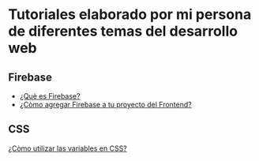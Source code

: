 # Tutoriales elaborado por mi persona de diferentes temas del desarrollo web

## Firebase

* [¿Què es Firebase?](https://firebaseservices.blogspot.com/2020/06/)
* [¿Còmo agregar Firebase a tu proyecto del Frontend?](https://firebaseservices.blogspot.com/2020/06/)


## CSS

[¿Còmo utilizar las variables en CSS?](https://custompropertiescss.blogspot.com/2020/06/)
